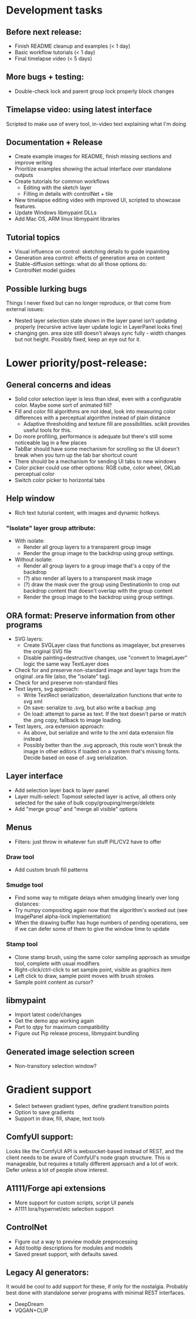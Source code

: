# Development tasks

## Before next release:
- Finish README cleanup and examples (< 1 day)
- Basic workflow tutorials (< 1 day)
- Final timelapse video (< 5 days)

## More bugs + testing:
- Double-check lock and parent group lock properly block changes

## Timelapse video: using latest interface
Scripted to make use of every tool, in-video text explaining what I'm doing

## Documentation + Release
- Create example images for README, finish missing sections and improve writing
- Prioritize examples showing the actual interface over standalone outputs
- Create tutorials for common workflows
    * Editing with the sketch layer
    * Filling in details with controlNet + tile
- New timelapse editing video with improved UI, scripted to showcase features.
- Update Windows libmypaint DLLs
- Add Mac OS, ARM linux libmypaint libraries


## Tutorial topics
- Visual influence on control: sketching details to guide inpainting
- Generation area control: effects of generation area on content
- Stable-diffusion settings: what do all those options do:
- ControlNet model guides

## Possible lurking bugs
Things I never fixed but can no longer reproduce, or that come from external issues:
- Nested layer selection state shown in the layer panel isn't updating properly (recursive active layer update logic in LayerPanel looks fine)
- changing gen. area size still doesn't always sync fully - width changes but not height. Possibly fixed, keep an eye out for it.


# Lower priority/post-release:

## General concerns and ideas
* Solid color selection layer is less than ideal, even with a configurable color.  Maybe some sort of animated fill?
* Fill and color fill algorithms are not ideal, look into measuring color differences with a perceptual algorithm instead of plain distance
  - Adaptive thresholding and texture fill are possibilities. scikit provides useful tools for this.
* Do more profiling, performance is adequate but there's still some noticeable lag in a few places
* TabBar should have some mechanism for scrolling so the UI doesn't break when you turn up the tab bar shortcut count
* There should be a mechanism for sending UI tabs to new windows
* Color picker could use other options: RGB cube, color wheel, OKLab perceptual color
* Switch color picker to horizontal tabs

## Help window
- Rich text tutorial content, with images and dynamic hotkeys.

### "Isolate" layer group attribute:
- With isolate:
  * Render all group layers to a transparent group image
  * Render the group image to the backdrop using group settings.
- Without isolate:
  * Render all group layers to a group image that's a copy of the backdrop
  * (?) also render all layers to a transparent mask image
  * (?) draw the mask over the group using DestinationIn to crop out backdrop content that doesn't overlap with the group content
  * Render the group image to the backdrop using group settings.


## ORA format: Preserve information from other programs
- SVG layers:
  * Create SVGLayer class that functions as imagelayer, but preserves the original SVG file
  * Disable painting+destructive changes, use "convert to ImageLayer" logic the same way TextLayer does
- Check for and preserve non-standard image and layer tags from the original .ora file (also, the "isolate" tag).
- Check for and preserve non-standard files
- Text layers, svg approach:
  * Write TextRect serialization, deserialization functions that write to svg xml
  * On save: serialize to .svg, but also write a backup .png
  * On load: attempt to parse as text.  If the text doesn't parse or match the .png copy, fallback to image loading.
- Text layers, .ora extension approach:
  * As above, but serialize and write to the xml data extension file instead
  * Possibly better than the .svg approach, this route won't break the image in other editors if loaded on a system that's missing fonts. Decide based on ease of .svg serialization.

## Layer interface
- Add selection layer back to layer panel
- Layer multi-select: Topmost selected layer is active, all others only selected for the sake of bulk copy/grouping/merge/delete
- Add "merge group" and "merge all visible" options

## Menus
- Filters: just throw in whatever fun stuff PIL/CV2 have to offer

### Draw tool
- Add custom brush fill patterns
  
### Smudge tool
- Find some way to mitigate delays when smudging linearly over long distances:
- Try numpy compositing again now that the algorithm's worked out (see ImagePanel alpha-lock implementation)
- When the drawing buffer has huge numbers of pending operations, see if we can defer some of them to give the window time to update

### Stamp tool
- Clone stamp brush, using the same color sampling approach as smudge tool, complete with usual modifiers
- Right-click/ctrl-click to set sample point, visible as graphics item
- Left click to draw, sample point moves with brush strokes
- Sample point content as cursor?

## libmypaint
- Import latest code/changes
- Get the demo app working again
- Port to qtpy for maximum compatibility
- Figure out Pip release process, libmypaint bundling

## Generated image selection screen
- Non-transitory selection window?

# Gradient support
- Select between gradient types, define gradient transition points
- Option to save gradients
- Support in draw, fill, shape, text tools

## ComfyUI support:
Looks like the ComfyUI API is websocket-based instead of REST, and the client needs to be aware of ComfyUI's node graph structure. This is manageable, but requires a totally different approach and a lot of work. Defer unless a lot of people show interest. 

## A1111/Forge api extensions
- More support for custom scripts, script UI panels
- A1111 lora/hypernet/etc selection support

## ControlNet
- Figure out a way to preview module preprocessing
- Add tooltip descriptions for modules and models
- Saved preset support, with defaults saved.

## Legacy AI generators:
It would be cool to add support for these, if only for the nostalgia.  Probably best done with standalone server programs with minimal REST interfaces.
- DeepDream
- VQGAN+CLIP


